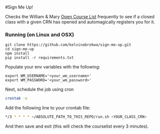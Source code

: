 #Sign Me Up!

Checks the William & Mary [Open Course List](https://courselist.wm.edu/courselist/) frequently to see if a closed class with a given CRN has opened and automagically registers you for it.


### Running (on Linux and OSX)

```
git clone https://github.com/kelvinabrokwa/sign-me-up.git
cd sign-me-up
npm install
pip install -r requirements.txt
```

Populate your env variables with the following:

```
export WM_USERNAME='<your_wm_username>'
export WM_PASSWORD='<your_wm_password>'
```

Next, schedule the job using cron

```sh
crontab -e
```

Add the following line to your crontab file:

```sh
*/3 * * * * ~/ABSOLUTE_PATH_TO_THIS_REPO/run.sh <YOUR_CLASS_CRN>
```

And then save and exit (this will check the courselist every 3 minutes).
